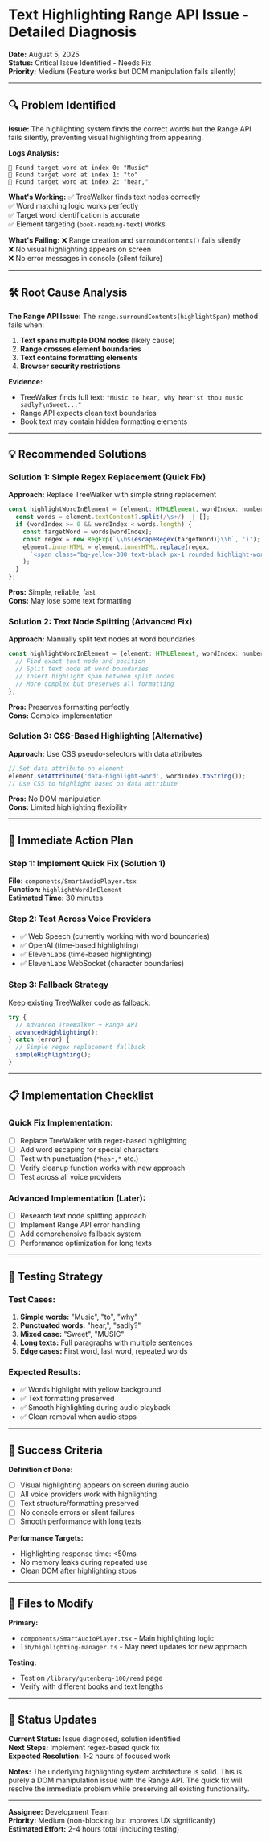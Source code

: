 # Text Highlighting Range API Issue - Detailed Diagnosis

**Date:** August 5, 2025  
**Status:** Critical Issue Identified - Needs Fix  
**Priority:** Medium (Feature works but DOM manipulation fails silently)

---

## 🔍 Problem Identified

**Issue:** The highlighting system finds the correct words but the Range API fails silently, preventing visual highlighting from appearing.

**Logs Analysis:**
```
🎯 Found target word at index 0: "Music"
🎯 Found target word at index 1: "to" 
🎯 Found target word at index 2: "hear,"
```

**What's Working:**
✅ TreeWalker finds text nodes correctly  
✅ Word matching logic works perfectly  
✅ Target word identification is accurate  
✅ Element targeting (`book-reading-text`) works  

**What's Failing:**
❌ Range creation and `surroundContents()` fails silently  
❌ No visual highlighting appears on screen  
❌ No error messages in console (silent failure)  

---

## 🛠️ Root Cause Analysis

**The Range API Issue:**
The `range.surroundContents(highlightSpan)` method fails when:

1. **Text spans multiple DOM nodes** (likely cause)
2. **Range crosses element boundaries**
3. **Text contains formatting elements** 
4. **Browser security restrictions**

**Evidence:**
- TreeWalker finds full text: `"Music to hear, why hear'st thou music sadly?\nSweet..."`
- Range API expects clean text boundaries
- Book text may contain hidden formatting elements

---

## 💡 Recommended Solutions

### Solution 1: Simple Regex Replacement (Quick Fix)
**Approach:** Replace TreeWalker with simple string replacement
```javascript
const highlightWordInElement = (element: HTMLElement, wordIndex: number) => {
  const words = element.textContent?.split(/\s+/) || [];
  if (wordIndex >= 0 && wordIndex < words.length) {
    const targetWord = words[wordIndex];
    const regex = new RegExp(`\\b${escapeRegex(targetWord)}\\b`, 'i');
    element.innerHTML = element.innerHTML.replace(regex, 
      `<span class="bg-yellow-300 text-black px-1 rounded highlight-word">${targetWord}</span>`
    );
  }
};
```

**Pros:** Simple, reliable, fast  
**Cons:** May lose some text formatting  

### Solution 2: Text Node Splitting (Advanced Fix)
**Approach:** Manually split text nodes at word boundaries
```javascript
const highlightWordInElement = (element: HTMLElement, wordIndex: number) => {
  // Find exact text node and position
  // Split text node at word boundaries  
  // Insert highlight span between split nodes
  // More complex but preserves all formatting
};
```

**Pros:** Preserves formatting perfectly  
**Cons:** Complex implementation  

### Solution 3: CSS-Based Highlighting (Alternative)
**Approach:** Use CSS pseudo-selectors with data attributes
```javascript
// Set data attribute on element
element.setAttribute('data-highlight-word', wordIndex.toString());
// Use CSS to highlight based on data attribute
```

**Pros:** No DOM manipulation  
**Cons:** Limited highlighting flexibility  

---

## 🎯 Immediate Action Plan

### Step 1: Implement Quick Fix (Solution 1)
**File:** `components/SmartAudioPlayer.tsx`  
**Function:** `highlightWordInElement`  
**Estimated Time:** 30 minutes  

### Step 2: Test Across Voice Providers
- ✅ Web Speech (currently working with word boundaries)
- ✅ OpenAI (time-based highlighting)  
- ✅ ElevenLabs (time-based highlighting)
- ✅ ElevenLabs WebSocket (character boundaries)

### Step 3: Fallback Strategy
Keep existing TreeWalker code as fallback:
```javascript
try {
  // Advanced TreeWalker + Range API
  advancedHighlighting();
} catch (error) {
  // Simple regex replacement fallback
  simpleHighlighting();
}
```

---

## 📋 Implementation Checklist

### Quick Fix Implementation:
- [ ] Replace TreeWalker with regex-based highlighting
- [ ] Add word escaping for special characters  
- [ ] Test with punctuation (`"hear,"` etc.)
- [ ] Verify cleanup function works with new approach
- [ ] Test across all voice providers

### Advanced Implementation (Later):
- [ ] Research text node splitting approach
- [ ] Implement Range API error handling
- [ ] Add comprehensive fallback system
- [ ] Performance optimization for long texts

---

## 🧪 Testing Strategy

### Test Cases:
1. **Simple words:** "Music", "to", "why"
2. **Punctuated words:** "hear,", "sadly?"  
3. **Mixed case:** "Sweet", "MUSIC"
4. **Long texts:** Full paragraphs with multiple sentences
5. **Edge cases:** First word, last word, repeated words

### Expected Results:
- ✅ Words highlight with yellow background
- ✅ Text formatting preserved
- ✅ Smooth highlighting during audio playback
- ✅ Clean removal when audio stops

---

## 🚀 Success Criteria

**Definition of Done:**
- [ ] Visual highlighting appears on screen during audio
- [ ] All voice providers work with highlighting  
- [ ] Text structure/formatting preserved
- [ ] No console errors or silent failures
- [ ] Smooth performance with long texts

**Performance Targets:**
- Highlighting response time: <50ms
- No memory leaks during repeated use
- Clean DOM after highlighting stops

---

## 📁 Files to Modify

**Primary:**
- `components/SmartAudioPlayer.tsx` - Main highlighting logic
- `lib/highlighting-manager.ts` - May need updates for new approach

**Testing:**
- Test on `/library/gutenberg-100/read` page
- Verify with different books and text lengths

---

## 🔄 Status Updates

**Current Status:** Issue diagnosed, solution identified  
**Next Steps:** Implement regex-based quick fix  
**Expected Resolution:** 1-2 hours of focused work  

**Notes:** The underlying highlighting system architecture is solid. This is purely a DOM manipulation issue with the Range API. The quick fix will resolve the immediate problem while preserving all existing functionality.

---

**Assignee:** Development Team  
**Priority:** Medium (non-blocking but improves UX significantly)  
**Estimated Effort:** 2-4 hours total (including testing)